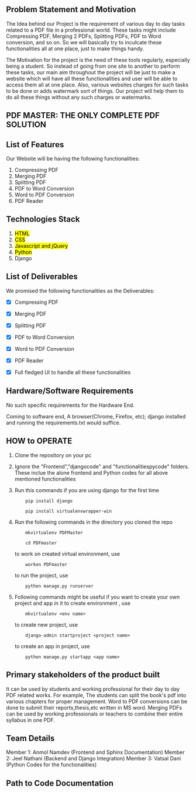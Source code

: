 ## Problem Statement and Motivation

The Idea behind our Project is the requirement of various day to day tasks related to a PDF file in a professional world. These tasks might include Compressing PDF, Merging 2 PDFs, Splitting PDFs, PDF to Word conversion, and so on. So we will basically try to inculcate these functionalities all at one place, just to make things handy.


The Motivation for the project is the need of these tools regularly, especially being a student. So instead of going from one site to another to perform these tasks, our main aim throughout the project will be just to make a website which will have all these functionalities and user will be able to access them all at one place. Also, various websites charges for such tasks to be done or adds watermark sort of things. Our project will help them to do all these things without any such charges or watermarks.


## PDF MASTER: THE ONLY COMPLETE PDF SOLUTION


## List of Features

Our Website will be having the following functionalities:
1. Compressing PDF
2. Merging PDF
3. Splitting PDF
4. PDF to Word Conversion
5. Word to PDF Conversion
6. PDF Reader

## Technologies Stack

1. <mark>HTML</mark>
2. <mark>CSS</mark>
3. <mark>Javascript and jQuery</mark>
4. <mark>Python</mark>
5. Django

## List of Deliverables

We promised the following functionalities as the Deliverables:
- [x] Compressing PDF
- [x] Merging PDF
- [x] Splitting PDF
- [x] PDF to Word Conversion
- [x] Word to PDF Conversion
- [x] PDF Reader
- [x] Full fledged UI to handle all these functionalities


## Hardware/Software Requirements
No such specific requirements for the Hardware End.

Coming to software end, A browser(Chrome, Firefox, etc); django installed and running the requirements.txt would suffice.

## HOW to OPERATE
1. Clone the repository on your pc
2. Ignore the "Frontend","djangocode" and "functionalitiespycode" folders. These inclue the alone frontend and Python codes for all above mentioned functionalities
3. Run this commands if you are using django for the first time
	```shell
		pip install django
	```

	```shell
		pip install virtualenvwrapper-win
	```

4. Run the following commands in the directory you cloned the repo
	```shell
		mkvirtualenv PDFMaster
	```

	```shell
		cd PDFmaster
   	```

	to work on created virtual environment, use	
	```shell
		workon PDFmaster
	```

	to run the project, use 
	```shell
		python manage.py runserver
	```
5. Following commands might be useful if you want to create your own project and app in it
	to create environment , use
	```shell
		mkvirtualenv <env name>
	```	

	to create new project, use
	```shell
		django-admin startproject <project name>
	```
	
	to create an app in project, use
	```shell
		python manage.py startapp <app name>
	```


## Primary stakeholders of the product built

It can be used by students and working professional for their day to day PDF related works. For example, The students can split the book's pdf into various chapters for proper management. Word to PDF conversions can be done to submit their reports,thesis,etc written in MS word. Merging PDFs can be used by working professionals or teachers to combine their entire syllabus in one PDF.


## Team Details

Member 1: Anmol Namdev (Frontend and Sphinx Documentation)
Member 2: Jeel Nathani (Backend and Django Integration)
Member 3: Vatsal Dani (Python Codes for the functionalities)

## Path to Code Documentation